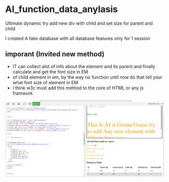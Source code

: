 # AI_function_data_anylasis

Ultimate dynamic try add new div with child and set size for parent and child

I created A fake database with all database features only for 1 session

## imporant (Invited new method)

*  IT can collect alot of info about the element and its parent and finally calculate and get the font size in EM
*  of child element in em, by the way no function until now do that tell your what font size of element in EM
*  I think w3c must add this  method to the core of HTML or any js framwork

<img src="fapp1.PNG">
